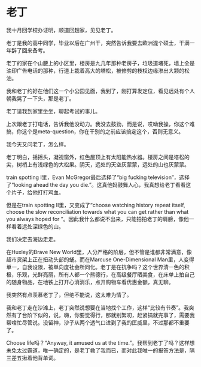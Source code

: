 # 老丁

我十月回学校办证明，顺道回趟家，见见老丁。

老丁是我的高中同学，毕业以后在广州干，突然告诉我要去欧洲混个硕士，干满一年辞了回来备考。

老丁的家在个山腰上的小区里，楼房是九几年那种老房子，垃圾道堵死，墙上全是油印广告电话的那种，行道上栽着高大的塔松，被修剪的枝杈边缘渗出大颗的松油。

我和老丁约好在他们这一个小公园见面，我到了，刚打算发定位，看见远处有个人朝我晃了一下头，那是老丁。

老丁请我到家里坐坐，聊起考试的事儿。

上次跟老丁打电话，告诉我他没动力。我没去鼓劲，而是说，哎呦我操，你这个难搞，你这个是meta-question，你在干别的之前应该搞定这个，否则无意义。

我今天又问老丁，怎么样。

老丁明白，摇摇头，凝视窗外，红色屋顶上有太阳能热水器。楼房之间是塔松的尖，树梢上有浅绿色的大松果。阴天，远处的天空灰蒙蒙，远处的山也灰蒙蒙。

train spotting I里，Evan McGregor最后选择了“big fucking television”，选择了“looking ahead the day you die.”。这真他妈鼓舞人心，我真想给老丁看看这个片子，给他打打鸡血。

但是在train spotting II里，又变成了“choose watching history repeat itself, choose the slow reconciliation towards what you can get rather than what you always hoped for ”。因此我什么都说不出来，只能拍拍老丁的肩膀，像他一样看着远处深绿色的山。

我们决定去海边走走。

在Huxley的Brave New World里，人分严格的阶层，但不管是谁都非常满意，像超市货架上正在扭动头部的蛹。而在Marcuse One-Dimensional Man里，人变得单一，自我设限，被单向度社会所同化。老丁是在抗争吗？这个世界清一色的积极，乐观，光鲜亮丽，所有人都一个熊德行，在高级餐厅晒美食，在床单上拍自己的随身物品，在地铁上打开心消消乐，点开购物车看优惠金额，真无聊。

我突然有点羡慕老丁了，但绝不能说，这太难为情了。

我和老丁走在沙滩上，老丁突然说想要在当地找个工作，这样“比较有节奏”。我突然有了台阶下似的，说，嗨，你要觉得行，那就别絮叨，赶紧搞就完事了，需要我帮啥忙尽管说。没留神，沙子从两个透气口进到了我的匡威里，不过那都不重要了。

Choose life吗？“Anyway, it amused us at the time.”。我帮到老丁了吗？这样想未免太过霸道，唯一确定的，是老丁救了我而已，而对此我唯一的报答方法是，隔三差五揪着他背单词。
